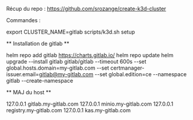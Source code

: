 Récup du repo : https://github.com/srozange/create-k3d-cluster

Commandes :

export CLUSTER_NAME=gitlab
scripts/k3d.sh setup

** Installation de gitlab **

helm repo add gitlab https://charts.gitlab.io/
helm repo update
helm upgrade --install gitlab gitlab/gitlab --timeout 600s --set global.hosts.domain=my-gitlab.com --set certmanager-issuer.email=gitlab@my-gitlab.com --set global.edition=ce --namespace gitlab --create-namespace

** MAJ du host **

127.0.0.1 gitlab.my-gitlab.com
127.0.0.1 minio.my-gitlab.com
127.0.0.1 registry.my-gitlab.com
127.0.0.1 kas.my-gitlab.com